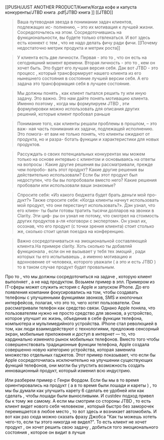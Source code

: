 [[PUSH/JUST ANOTHER PRODUCT/Книги/Когда кофе и капуста конкуренты/JTBD книга .pdf|JTBD книга ]]
[[JTBD]]


>Ваша путеводная звезда в понимании задач клиентов, подлежащих ис- полнению, – это их мотивация к лучшей жизни. Сосредоточьтесь на этом. Сосредоточившись на функциональности, вы будете только отвлекаться. И вот здесь есть коннект с тем , что не надо делать фичу ради фичи. [[Почему недостаточно метрик продукта и метрик роста]]

>У клиента есть две личности. Первая - это то , что он есть на сегодняшний момент времени. Вторая личность - это то , кем он хочет быть. Это будет его лучшая версия себя. Дак вот JTBD - это процесс , который трансформирует нашего клиента из его нынешнего состояния  в состояние лучшей версии себя. А его задача это трансформация себя в лучшее состояние. 


>Мы должны понять , как клиент пытался решить ту или иную задачу. Это важно. Это нам дайте понять мотивацию клиента. Именно поэтому , когда мы формулируем JTBD , эти формулировки можно использовать для описания других решений, которые клиент пробовал раньше 

>Понимание того, как клиенты решали проблемы в прошлом, – это важ- ная часть понимания их задачи, подлежащей исполнению. Это помога- ет вам не только понять, что клиенты ожидают от продукта, но и разра- ботать функции и характеристики для новых продуктов.

>Рассуждать о своих потенциальных конкурентах мы можем только на основе интервью с клиентом и основываясь на ответы на вопросы : Какие другие решения вы рассматривали, прежде чем попробо- вать этот продукт? Какие другие решения вы действительно использовали? Если бы этот продукт был недоступен, что бы вы попробовали вместо него? Какие решения пробовали или использовали ваши знакомые?

>Спросите себя: «Из какого бюджета будет брать деньги мой про- дукт?» Также спросите себя: «Когда клиенты начнут использовать мой продукт, что они перестанут использовать?». Дэн узнал, что его клиен- ты были готовы тратить тысячи долларов на звонки в Clarity. Эти циф- ры он узнал не потому, что смотрел на стоимость других продуктов а-ля «поговори с экспертом». Он узнал их, осознав, что его продукт (с точки зрения клиента) стоит столько же, сколько стоит целая поездка на конференцию.

>Важно сосредотачиваться на эмоциональной составляющей клиента.На примере clarity. Хоть сколько ты добавляй функционала , если он не вызывает у тебя тех эмоций , ради которых ты его испытываешь , а именно мотивацию и вдохновение от человека, которого уважали ( а это и есть JTBD ) то в таком случае продукт будет провальным.  

Про то , что мы должны сосредоточиться на задаче , которую клиент выполняет , а не над продуктом. Возьмем пример в эпл. Примером из IT-сферы может служить история с Apple и запуском iPhone. До его появления компании фокусировались на том, чтобы создавать телефоны с улучшенными функциями звонков, SMS и кнопочных интерфейсов, полагая, что это то, чего хотят пользователи. Они рассматривали телефон как средство связи. Однако Apple поняла, что пользователям нужно не просто средство для звонков, а устройство, которое улучшит их жизнь, объединив в себе функции телефона, компьютера и мультимедийного устройства. iPhone стал революцией в том, как люди взаимодействуют с технологиями, предложив сенсорный экран, мобильные приложения и доступ в интернет — то, что кардинально изменило рынок мобильных телефонов. Вместо того чтобы совершенствовать традиционные функции телефона, Apple создала совершенно новую категорию устройства, которая заменила множество отдельных гаджетов. Этот пример показывает, что если бы Apple сосредоточилась исключительно на улучшении существующих функций телефонов, они могли бы упустить возможность создать инновационный продукт, который изменил всю индустрию. 

Или разберем пример с Генри Фордом. Если бы мы в то время ориентировались на продукт ( а в то время были лошади и кареты ) , то мы бы думали как улучшить карету 6 сделать ее удобней или как сделать , чтобы лошади были выносливыми. И custdev подход привел бы к тому же самому. А если мы смотрим со стороны JTBD , то есть клиент видет нового себя человеком , который быстро без заморочек перемещается в любое место , то вот здесь и возникает автомобиль. И вот как раз сюда можно сказать фразу Джобса "Как ты можешь хотеть чего-то, если ты этого никогда не видел?". То есть клиент не хочет продукт , он хочет решить свою задачу , добиться того эмоционального состояния , которое он видит в лучше


